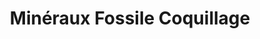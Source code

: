 ---
title: "Minéraux Fossile Coquillage"
url: /boulogne-sur-mer/mineraux-fossile-coquillage/
shop: art
---